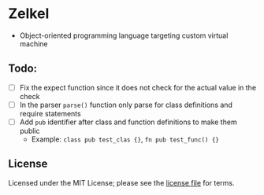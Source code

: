 # Zelkel
- Object-oriented programming language targeting custom virtual machine

## Todo:
- [ ] Fix the expect function since it does not check for the actual value in the check
- [ ] In the parser `parse()` function only parse for class definitions and require statements
- [ ] Add `pub` identifier after class and function definitions to make them public
  - Example: `class pub test_clas {}`, `fn pub test_func() {}`

## License
Licensed under the MIT License; please see the [license file](LICENSE) for terms.
